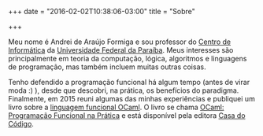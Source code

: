 +++
date = "2016-02-02T10:38:06-03:00"
title = "Sobre"

+++

Meu nome é Andrei de Araújo Formiga e sou professor do [Centro de Informática](http://ci.ufpb.br/)
da [Universidade Federal da Paraíba](http://www.ufpb.br). Meus interesses são principalmente em teoria
da computação, lógica, algoritmos e linguagens de programação, mas também incluem muitas outras coisas.

Tenho defendido a programação funcional há algum tempo (antes de virar moda :) ), desde que
descobri, na prática, os benefícios do paradigma. Finalmente, em 2015 reuni algumas das
minhas experiências e publiquei um livro sobre a [linguagem funcional OCaml](http://ocaml.org/).
O livro se chama
[OCaml: Programação Funcional na Prática](/livro/ocaml) e está disponível pela editora
[Casa do Código](https://www.casadocodigo.com.br/).
